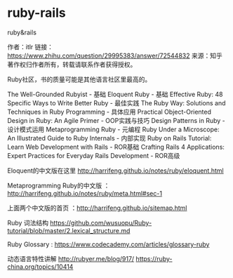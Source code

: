 # ruby-rails
ruby&amp;rails




作者：itlr
链接：https://www.zhihu.com/question/29995383/answer/72544832
来源：知乎
著作权归作者所有，转载请联系作者获得授权。

Ruby社区，书的质量可能是其他语言社区里最高的。

The Well-Grounded Rubyist - 基础
Eloquent Ruby - 基础
Effective Ruby: 48 Specific Ways to Write Better Ruby - 最佳实践
The Ruby Way: Solutions and Techniques in Ruby Programming - 具体应用
Practical Object-Oriented Design in Ruby: An Agile Primer - OOP实践与技巧
Design Patterns in Ruby - 设计模式运用
Metaprogramming Ruby - 元编程
Ruby Under a Microscope: An Illustrated Guide to Ruby Internals - 内部实现
Ruby on Rails Tutorial: Learn Web Development with Rails - ROR基础
Crafting Rails 4 Applications: Expert Practices for Everyday Rails Development - ROR高级

Eloquent的中文版在这里 http://harrifeng.github.io/notes/ruby/eloquent.html

Metaprogramming Ruby的中文版 ：http://harrifeng.github.io/notes/ruby/meta.html#sec-1

上面两个中文版的首页 ：http://harrifeng.github.io/sitemap.html

Ruby 词法结构 https://github.com/wusuopu/Ruby-tutorial/blob/master/2.lexical_structure.md

Ruby Glossary : https://www.codecademy.com/articles/glossary-ruby

动态语言特性讲解
http://rubyer.me/blog/917/
https://ruby-china.org/topics/10414

